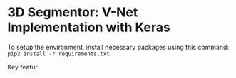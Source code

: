 # 3D Segmentor: V-Net Implementation with Keras

To setup the environment, install necessary packages using this command:
```pip3 install -r requirements.txt```

Key featur